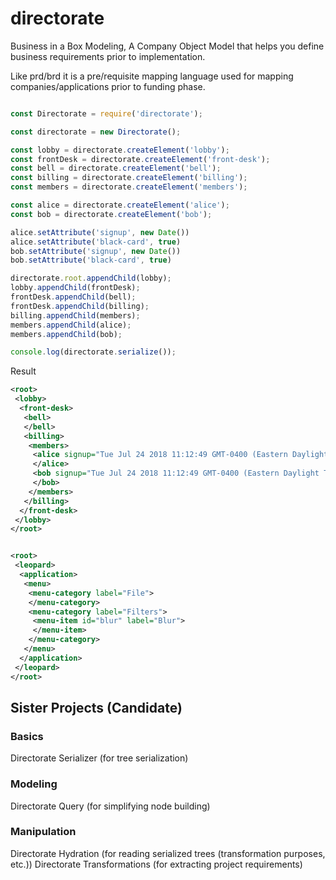 # directorate
Business in a Box Modeling, A Company Object Model that helps you define business requirements prior to implementation.

Like prd/brd it is a pre/requisite mapping language used for mapping companies/applications prior to funding phase.


```JavaScript

const Directorate = require('directorate');

const directorate = new Directorate();

const lobby = directorate.createElement('lobby');
const frontDesk = directorate.createElement('front-desk');
const bell = directorate.createElement('bell');
const billing = directorate.createElement('billing');
const members = directorate.createElement('members');

const alice = directorate.createElement('alice');
const bob = directorate.createElement('bob');

alice.setAttribute('signup', new Date())
alice.setAttribute('black-card', true)
bob.setAttribute('signup', new Date())
bob.setAttribute('black-card', true)

directorate.root.appendChild(lobby);
lobby.appendChild(frontDesk);
frontDesk.appendChild(bell);
frontDesk.appendChild(billing);
billing.appendChild(members);
members.appendChild(alice);
members.appendChild(bob);

console.log(directorate.serialize());


```

Result

```XML
<root>
 <lobby>
  <front-desk>
   <bell>
   </bell>
   <billing>
    <members>
     <alice signup="Tue Jul 24 2018 11:12:49 GMT-0400 (Eastern Daylight Time)" black-card="true">
     </alice>
     <bob signup="Tue Jul 24 2018 11:12:49 GMT-0400 (Eastern Daylight Time)" black-card="true">
     </bob>
    </members>
   </billing>
  </front-desk>
 </lobby>
</root>
```

```XML

<root>
 <leopard>
  <application>
   <menu>
    <menu-category label="File">
    </menu-category>
    <menu-category label="Filters">
     <menu-item id="blur" label="Blur">
     </menu-item>
    </menu-category>
   </menu>
  </application>
 </leopard>
</root>

```

## Sister Projects (Candidate)

### Basics
Directorate Serializer (for tree serialization)

### Modeling
Directorate Query (for simplifying node building)

### Manipulation
Directorate Hydration (for reading serialized trees (transformation purposes, etc.))
Directorate Transformations (for extracting project requirements)
